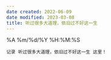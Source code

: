 ```yaml
---
date created: 2022-06-09
date modified: 2023-03-08
title: 听过很多大道理，依旧过不好这一生
---
```


%A %m/%d/%Y %H:%M:%S

	记录 听过很多大道理，依旧过不好这一生 这里！
